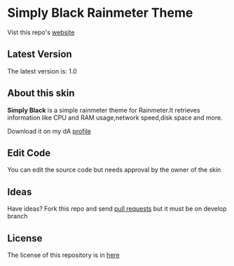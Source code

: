 Simply Black Rainmeter Theme
======================
Vist this repo's [website][site]

[site]:http://riverajakob11.github.io/Simply-Rainmeter-Theme

Latest Version
--------------

The latest version is: 1.0

About this skin
---------------

**Simply Black** is a simple rainmeter theme for Rainmeter.It retrieves information like CPU and RAM usage,network speed,disk space and more.

Download it on my dA [profile][web]

[web]:http://www.jakobaindreas.deviantart.com

Edit Code
---------

You can edit the source code but needs approval by the owner of the skin

Ideas
-----

Have ideas? Fork this repo and send [pull requests][pull] but it must be on develop branch

[pull]:https://github.com/Riverajakob11/Simply-Rainmeter-Theme/pull/new/master

License
-------

The license of this repository is in [here][repolicense]

[repolicense]:https://github.com/Riverajakob11/Simply-Rainmeter-Theme/blob/master/LICENSE.md

